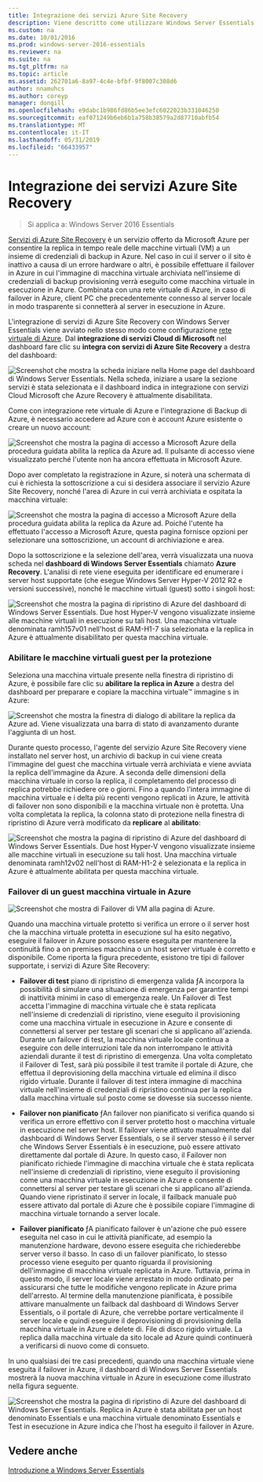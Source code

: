 ```yaml
---
title: Integrazione dei servizi Azure Site Recovery
description: Viene descritto come utilizzare Windows Server Essentials
ms.custom: na
ms.date: 10/01/2016
ms.prod: windows-server-2016-essentials
ms.reviewer: na
ms.suite: na
ms.tgt_pltfrm: na
ms.topic: article
ms.assetid: 262701a6-8a97-4c4e-bfbf-9f8007c308d6
author: nnamuhcs
ms.author: coreyp
manager: dongill
ms.openlocfilehash: e9dabc1b986fd86b5ee3efc6022023b331046250
ms.sourcegitcommit: eaf071249b6eb6b1a758b38579a2d87710abfb54
ms.translationtype: MT
ms.contentlocale: it-IT
ms.lasthandoff: 05/31/2019
ms.locfileid: "66433957"
---
```

# <a name="azure-site-recovery-services-integration"></a>Integrazione dei servizi Azure Site Recovery

>Si applica a: Windows Server 2016 Essentials

[Servizi di Azure Site Recovery](https://docs.microsoft.com/azure/site-recovery/) è un servizio offerto da Microsoft Azure per consentire la replica in tempo reale delle macchine virtuali (VM) a un insieme di credenziali di backup in Azure. Nel caso in cui il server o il sito è inattivo a causa di un errore hardware o altri, è possibile effettuare il failover in Azure in cui l'immagine di macchina virtuale archiviata nell'insieme di credenziali di backup provisioning verrà eseguito come macchina virtuale in esecuzione in Azure. Combinata con una rete virtuale di Azure, in caso di failover in Azure, client PC che precedentemente connesso al server locale in modo trasparente si connetterà al server in esecuzione in Azure.

L'integrazione di servizi di Azure Site Recovery con Windows Server Essentials viene avviato nello stesso modo come configurazione [rete virtuale di Azure](azure-virtual-network-integration.md). Dal **integrazione di servizi Cloud di Microsoft** nel dashboard fare clic su **integra con servizi di Azure Site Recovery** a destra del dashboard:

![Screenshot che mostra la scheda iniziare nella Home page del dashboard di Windows Server Essentials. Nella scheda, iniziare a usare la sezione servizi è stata selezionata e il dashboard indica in integrazione con servizi Cloud Microsoft che Azure Recovery è attualmente disabilitata.](media/azure-site-recovery-1.PNG)

Come con integrazione rete virtuale di Azure e l'integrazione di Backup di Azure, è necessario accedere ad Azure con è account Azure esistente o creare un nuovo account:

![Screenshot che mostra la pagina di accesso a Microsoft Azure della procedura guidata abilita la replica da Azure ad. Il pulsante di accesso viene visualizzato perché l'utente non ha ancora effettuata in Microsoft Azure.](media/azure-site-recovery-2.PNG)

Dopo aver completato la registrazione in Azure, si noterà una schermata di cui è richiesta la sottoscrizione a cui si desidera associare il servizio Azure Site Recovery, nonché l'area di Azure in cui verrà archiviata e ospitata la macchina virtuale:

![Screenshot che mostra la pagina di accesso a Microsoft Azure della procedura guidata abilita la replica da Azure ad. Poiché l'utente ha effettuato l'accesso a Microsoft Azure, questa pagina fornisce opzioni per selezionare una sottoscrizione, un account di archiviazione e area.](media/azure-site-recovery-3.PNG)

Dopo la sottoscrizione e la selezione dell'area, verrà visualizzata una nuova scheda nel **dashboard di Windows Server Essentials** chiamato **Azure Recovery**. L'analisi di rete viene eseguita per identificare ed enumerare i server host supportate (che esegue Windows Server Hyper-V 2012 R2 e versioni successive), nonché le macchine virtuali (guest) sotto i singoli host:

![Screenshot che mostra la pagina di ripristino di Azure del dashboard di Windows Server Essentials. Due host Hyper-V vengono visualizzate insieme alle macchine virtuali in esecuzione su tali host. Una macchina virtuale denominata ramh157v01 nell'host di RAM-H1-7 sia selezionata e la replica in Azure è attualmente disabilitato per questa macchina virtuale.](media/azure-site-recovery-4.PNG)

### <a name="enabling-guest-virtual-machines-for-protection"></a>Abilitare le macchine virtuali guest per la protezione

Seleziona una macchina virtuale presente nella finestra di ripristino di Azure, è possibile fare clic su **abilitare la replica in Azure** a destra del dashboard per preparare e copiare la macchina virtuale™ immagine s in Azure:

![Screenshot che mostra la finestra di dialogo di abilitare la replica da Azure ad. Viene visualizzata una barra di stato di avanzamento durante l'aggiunta di un host.](media/azure-site-recovery-5.PNG)

Durante questo processo, l'agente del servizio Azure Site Recovery viene installato nel server host, un archivio di backup in cui viene creata l'immagine del guest che macchina virtuale verrà archiviata e viene avviata la replica dell'immagine da Azure. A seconda delle dimensioni della macchina virtuale in corso la replica, il completamento del processo di replica potrebbe richiedere ore o giorni. Fino a quando l'intera immagine di macchina virtuale e i delta più recenti vengono replicati in Azure, le attività di failover non sono disponibili e la macchina virtuale non è protetta. Una volta completata la replica, la colonna stato di protezione nella finestra di ripristino di Azure verrà modificato da **replicare** al **abilitato**:

![Screenshot che mostra la pagina di ripristino di Azure del dashboard di Windows Server Essentials. Due host Hyper-V vengono visualizzate insieme alle macchine virtuali in esecuzione su tali host. Una macchina virtuale denominata ramh12v02 nell'host di RAM-H1-2 è selezionata e la replica in Azure è attualmente abilitata per questa macchina virtuale.](media/azure-site-recovery-6.PNG)

### <a name="failover-of-a-guest-vm-to-azure"></a>Failover di un guest macchina virtuale in Azure

![Screenshot che mostra di Failover di VM alla pagina di Azure.](media/azure-site-recovery-7.PNG)

Quando una macchina virtuale protetto si verifica un errore o il server host che la macchina virtuale protetta in esecuzione sul ha esito negativo, eseguire il failover in Azure possono essere eseguita per mantenere la continuità fino a on premises macchina o un host server virtuale è corretto e disponibile. Come riporta la figura precedente, esistono tre tipi di failover supportate, i servizi di Azure Site Recovery:

-   **Failover di test** piano di ripristino di emergenza valida ƒA incorpora la possibilità di simulare una situazione di emergenza per garantire tempi di inattività minimi in caso di emergenza reale. Un Failover di Test accetta l'immagine di macchina virtuale che è stata replicata nell'insieme di credenziali di ripristino, viene eseguito il provisioning come una macchina virtuale in esecuzione in Azure e consente di connettersi al server per testare gli scenari che si applicano all'azienda. Durante un failover di test, la macchina virtuale locale continua a eseguire con delle interruzioni tale da non interrompano le attività aziendali durante il test di ripristino di emergenza. Una volta completato il Failover di Test, sarà più possibile il test tramite il portale di Azure, che effettua il deprovisioning della macchina virtuale ed elimina il disco rigido virtuale. Durante il failover di test intera immagine di macchina virtuale nell'insieme di credenziali di ripristino continua per la replica dalla macchina virtuale sul posto come se dovesse sia successo niente.

-   **Failover non pianificato** ƒAn failover non pianificato si verifica quando si verifica un errore effettivo con il server protetto host o macchina virtuale in esecuzione nel server host. Il failover viene attivato manualmente dal dashboard di Windows Server Essentials, o se il server stesso è il server che Windows Server Essentials è in esecuzione, può essere attivato direttamente dal portale di Azure. In questo caso, il Failover non pianificato richiede l'immagine di macchina virtuale che è stata replicata nell'insieme di credenziali di ripristino, viene eseguito il provisioning come una macchina virtuale in esecuzione in Azure e consente di connettersi al server per testare gli scenari che si applicano all'azienda. Quando viene ripristinato il server in locale, il failback manuale può essere attivato dal portale di Azure che è possibile copiare l'immagine di macchina virtuale tornando a server locale.

-   **Failover pianificato** ƒA pianificato failover è un'azione che può essere eseguita nel caso in cui le attività pianificate, ad esempio la manutenzione hardware, devono essere eseguita che richiederebbe server verso il basso. In caso di un failover pianificato, lo stesso processo viene eseguito per quanto riguarda il provisioning dell'immagine di macchina virtuale replicata in Azure. Tuttavia, prima in questo modo, il server locale viene arrestato in modo ordinato per assicurarsi che tutte le modifiche vengono replicate in Azure prima dell'arresto. Al termine della manutenzione pianificata, è possibile attivare manualmente un failback dal dashboard di Windows Server Essentials, o il portale di Azure, che verrebbe portare verticalmente il server locale e quindi eseguire il deprovisioning di provisioning della macchina virtuale in Azure e delete di. File di disco rigido virtuale. La replica dalla macchina virtuale da sito locale ad Azure quindi continuerà a verificarsi di nuovo come di consueto.

In uno qualsiasi dei tre casi precedenti, quando una macchina virtuale viene eseguita il failover in Azure, il dashboard di Windows Server Essentials mostrerà la nuova macchina virtuale in Azure in esecuzione come illustrato nella figura seguente.

![Screenshot che mostra la pagina di ripristino di Azure del dashboard di Windows Server Essentials. Replica in Azure è stata abilitata per un host denominato Essentials e una macchina virtuale denominato Essentials e Test in esecuzione in Azure indica che l'host ha eseguito il failover in Azure.](media/azure-site-recovery-8.PNG)

<a name="see-also"></a>Vedere anche
--------
[Introduzione a Windows Server Essentials](get-started.md)
